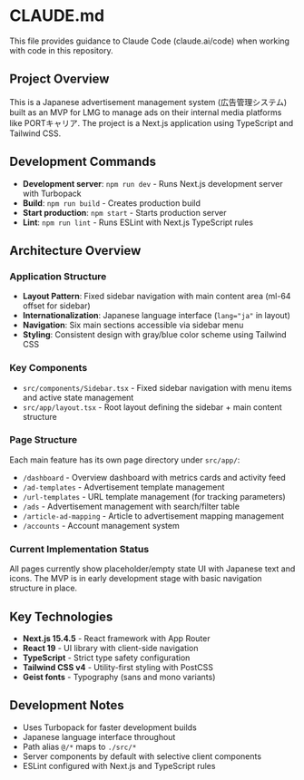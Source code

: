 # CLAUDE.md

This file provides guidance to Claude Code (claude.ai/code) when working with code in this repository.

## Project Overview

This is a Japanese advertisement management system (広告管理システム) built as an MVP for LMG to manage ads on their internal media platforms like PORTキャリア. The project is a Next.js application using TypeScript and Tailwind CSS.

## Development Commands

- **Development server**: `npm run dev` - Runs Next.js development server with Turbopack
- **Build**: `npm run build` - Creates production build
- **Start production**: `npm start` - Starts production server
- **Lint**: `npm run lint` - Runs ESLint with Next.js TypeScript rules

## Architecture Overview

### Application Structure
- **Layout Pattern**: Fixed sidebar navigation with main content area (ml-64 offset for sidebar)
- **Internationalization**: Japanese language interface (`lang="ja"` in layout)
- **Navigation**: Six main sections accessible via sidebar menu
- **Styling**: Consistent design with gray/blue color scheme using Tailwind CSS

### Key Components
- `src/components/Sidebar.tsx` - Fixed sidebar navigation with menu items and active state management
- `src/app/layout.tsx` - Root layout defining the sidebar + main content structure

### Page Structure
Each main feature has its own page directory under `src/app/`:
- `/dashboard` - Overview dashboard with metrics cards and activity feed
- `/ad-templates` - Advertisement template management
- `/url-templates` - URL template management (for tracking parameters)
- `/ads` - Advertisement management with search/filter table
- `/article-ad-mapping` - Article to advertisement mapping management
- `/accounts` - Account management system

### Current Implementation Status
All pages currently show placeholder/empty state UI with Japanese text and icons. The MVP is in early development stage with basic navigation structure in place.

## Key Technologies

- **Next.js 15.4.5** - React framework with App Router
- **React 19** - UI library with client-side navigation
- **TypeScript** - Strict type safety configuration
- **Tailwind CSS v4** - Utility-first styling with PostCSS
- **Geist fonts** - Typography (sans and mono variants)

## Development Notes

- Uses Turbopack for faster development builds
- Japanese language interface throughout
- Path alias `@/*` maps to `./src/*`
- Server components by default with selective client components
- ESLint configured with Next.js and TypeScript rules
